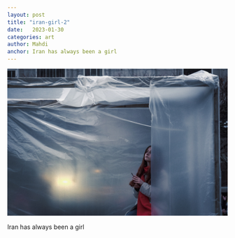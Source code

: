 ```yaml
---
layout: post
title: "iran-girl-2"
date:   2023-01-30
categories: art
author: Mahdi
anchor: Iran has always been a girl
---
```


![iran-girl-2](/img/arts/iran-girl-2.jpg)

<span class='image-details'>
Iran has always been a girl
</span>
